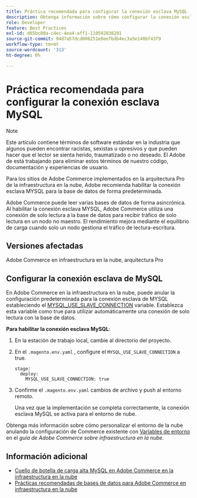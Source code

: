 ```yaml
---
title: Práctica recomendada para configurar la conexión esclava MySQL
description: Obtenga información sobre cómo configurar la conexión esclava MySQL para sitios de Adobe Commerce implementados en la infraestructura en la nube.
role: Developer
feature: Best Practices
exl-id: d65bc80a-c4ec-4ea4-aff1-110592838201
source-git-commit: 94d7a57dcd006251e8eefbdb4ec3a5e140bf43f9
workflow-type: tm+mt
source-wordcount: '313'
ht-degree: 0%

---
```


# Práctica recomendada para configurar la conexión esclava MySQL

>[!NOTE]
>
>Este artículo contiene términos de software estándar en la industria que algunos pueden encontrar racistas, sexistas u opresivos y que pueden hacer que el lector se sienta herido, traumatizado o no deseado. El Adobe de está trabajando para eliminar estos términos de nuestro código, documentación y experiencias de usuario.

Para los sitios de Adobe Commerce implementados en la arquitectura Pro de la infraestructura en la nube, Adobe recomienda habilitar la conexión esclava MYSQL para la base de datos de forma predeterminada.

Adobe Commerce puede leer varias bases de datos de forma asincrónica. Al habilitar la conexión esclava MYSQL, Adobe Commerce utiliza una conexión de solo lectura a la base de datos para recibir tráfico de solo lectura en un nodo no maestro. El rendimiento mejora mediante el equilibrio de carga cuando solo un nodo gestiona el tráfico de lectura-escritura.

## Versiones afectadas

Adobe Commerce en infraestructura en la nube, arquitectura Pro

## Configurar la conexión esclava de MySQL

En Adobe Commerce en la infraestructura en la nube, puede anular la configuración predeterminada para la conexión esclava de MYSQL estableciendo el [MYSQL_USE_SLAVE_CONNECTION](https://experienceleague.adobe.com/docs/commerce-cloud-service/user-guide/configure/env/stage/variables-deploy.html#mysql_use_slave_connection) variable. Establezca esta variable como true para utilizar automáticamente una conexión de solo lectura con la base de datos.

**Para habilitar la conexión esclava MySQL**:

1. En la estación de trabajo local, cambie al directorio del proyecto.

1. En el `.magento.env.yaml` , configure el `MYSQL_USE_SLAVE_CONNECTION` a true.

   ```
   stage:
     deploy:
       MYSQL_USE_SLAVE_CONNECTION: true
   ```

1. Confirme el `.magento.env.yaml` cambios de archivo y push al entorno remoto.

   Una vez que la implementación se completa correctamente, la conexión esclava MySQL se activa para el entorno de nube.

Obtenga más información sobre cómo personalizar el entorno de la nube anulando la configuración de Commerce existente con [Variables de entorno](https://experienceleague.adobe.com/docs/commerce-cloud-service/user-guide/configure/env/configure-env-yaml.html#environment-variables) en el _guía de Adobe Commerce sobre infraestructura en la nube_.

## Información adicional

- [Cuello de botella de carga alta MySQL en Adobe Commerce en la infraestructura en la nube](https://experienceleague.adobe.com/docs/commerce-knowledge-base/kb/troubleshooting/database/mysql-high-load-bottleneck-in-magento-commerce-cloud.html?lang=en)
- [Prácticas recomendadas de bases de datos para Adobe Commerce en infraestructura en la nube](database-on-cloud.md)
